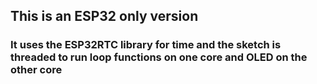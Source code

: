 ## This is an ESP32 only version
### It uses the ESP32RTC library for time and the sketch is threaded to run loop functions on one core and OLED on the other core
